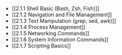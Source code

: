 

- [[2.1.1 Shell Basic (Bash, Zsh, Fish)]]
- [[2.1.2 Navigation and File Management]]
- [[2.1.3 Text Manipulation (grep, sed, awk)]]
- [[2.1.4 Process Management]]
- [[2.1.5 Networking Commands]]
- [[2.1.6 System Information Commands]]
- [[2.1.7 Scripting Basics]]